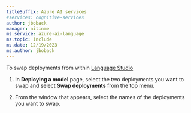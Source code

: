 ```yaml
---
titleSuffix: Azure AI services
#services: cognitive-services
author: jboback
manager: nitinme
ms.service: azure-ai-language
ms.topic: include
ms.date: 12/19/2023
ms.author: jboback
---
```


To swap deployments from within [Language Studio](https://aka.ms/laguageStudio)

1. In **Deploying a model** page, select the two deployments you want to swap and select **Swap deployments** from the top menu. 

2. From the window that appears, select the names of the deployments you want to swap.

    <!--:::image type="content" source="../media/swap-deployment.png" alt-text="A screenshot showing a swapped deployment in Language Studio." lightbox="../media/swap-deployment.png":::-->
